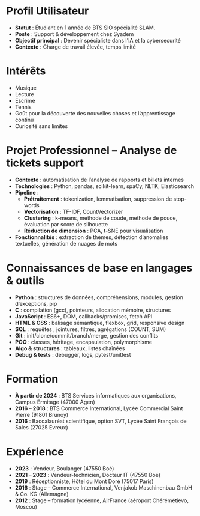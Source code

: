# Profil Utilisateur

- **Statut** : Étudiant en 1 année de BTS SIO spécialité SLAM.  
- **Poste** : Support & développement chez Syadem  
- **Objectif principal** : Devenir spécialiste dans l'IA et la cybersecurité
- **Contexte** : Charge de travail élevée, temps limité  

# Intérêts

- Musique  
- Lecture  
- Escrime  
- Tennis  
- Goût pour la découverte des nouvelles choses et l’apprentissage continu 
- Curiosité sans limites  

# Projet Professionnel – Analyse de tickets support

- **Contexte** : automatisation de l’analyse de rapports et billets internes  
- **Technologies** : Python, pandas, scikit-learn, spaCy, NLTK, Elasticsearch  
- **Pipeline** :  
  - **Prétraitement** : tokenization, lemmatisation, suppression de stop-words  
  - **Vectorisation** : TF-IDF, CountVectorizer  
  - **Clustering** : k-means, methode de coude, methode de pouce, évaluation par score de silhouette  
  - **Réduction de dimension** : PCA, t-SNE pour visualisation  
- **Fonctionnalités** : extraction de thèmes, détection d’anomalies textuelles, génération de nuages de mots  

# Connaissances de base en langages & outils

- **Python** : structures de données, compréhensions, modules, gestion d’exceptions, pip  
- **C** : compilation (gcc), pointeurs, allocation mémoire, structures  
- **JavaScript** : ES6+, DOM, callbacks/promises, fetch API  
- **HTML & CSS** : balisage sémantique, flexbox, grid, responsive design  
- **SQL** : requêtes , jointures, filtres, agrégations (COUNT, SUM)
- **Git** : init/clone/commit/branch/merge, gestion des conflits  
- **POO** : classes, héritage, encapsulation, polymorphisme  
- **Algo & structures** : tableaux, listes chaînées 
- **Debug & tests** : debugger, logs, pytest/unittest  

# Formation

- **À partir de 2024** : BTS Services informatiques aux organisations, Campus Ermitage (47000 Agen)  
- **2016 – 2018** : BTS Commerce International, Lycée Commercial Saint Pierre (91801 Brunoy)  
- **2016** : Baccalauréat scientifique, option SVT, Lycée Saint François de Sales (27025 Evreux)  

# Expérience

- **2023** : Vendeur, Boulanger (47550 Boé)  
- **2021 – 2023** : Vendeur-technicien, Docteur IT (47550 Boé)  
- **2019** : Réceptionniste, Hôtel du Mont Doré (75017 Paris)  
- **2016** : Stage – Commerce International, Venjakob Maschinenbau GmbH & Co. KG (Allemagne)  
- **2012** : Stage – formation lycéenne, AirFrance (aéroport Chérémétievo, Moscou)  


